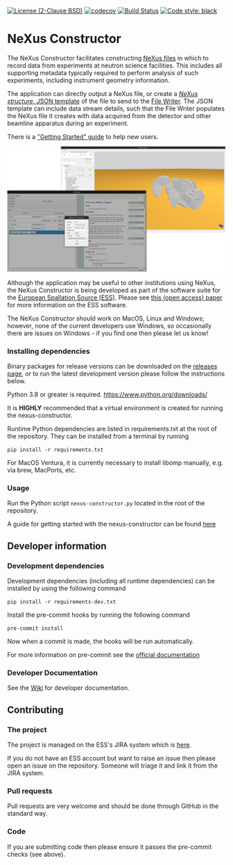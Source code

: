 [![License (2-Clause BSD)](https://img.shields.io/badge/license-BSD%202--Clause-blue.svg)](https://github.com/ess-dmsc/nexus-constructor/blob/main/LICENSE) [![codecov](https://codecov.io/gh/ess-dmsc/nexus-constructor/branch/main/graph/badge.svg)](https://codecov.io/gh/ess-dmsc/nexus-constructor) [![Build Status](https://jenkins.esss.dk/dm/job/ess-dmsc/job/nexus-constructor/job/main/badge/icon)](https://jenkins.esss.dk/dm/job/ess-dmsc/job/nexus-constructor/job/main/) [![Code style: black](https://img.shields.io/badge/code%20style-black-000000.svg)](https://github.com/python/black)

# NeXus Constructor
The NeXus Constructor facilitates constructing [NeXus files](https://www.nexusformat.org/) in which to record data from
experiments at neutron science facilities. This includes all supporting metadata typically required to perform analysis
of such experiments, including instrument geometry information.

The application can directly output a NeXus file, or create a
[_NeXus structure_, JSON template](https://github.com/ess-dmsc/kafka-to-nexus/blob/master/documentation/commands.md#defining-a-nexus-structure)
of the file to send to the [File Writer](https://github.com/ess-dmsc/kafka-to-nexus). The JSON template can
include data stream details, such that the File Writer populates the NeXus file it creates with data acquired
from the detector and other beamline apparatus during an experiment.

There is a ["Getting Started" guide](getting_started.md) to help new users.

![NeXus Constructor](resources/images/main_pic.png)

Although the application may be useful to other institutions using NeXus, the NeXus Constructor is being
developed as part of the software suite for the
[European Spallation Source (ESS)](https://europeanspallationsource.se/). Please see
[this (open access) paper](https://iopscience.iop.org/article/10.1088/1748-0221/13/10/T10001)
for more information on the ESS software.

The NeXus Constructor should work on MacOS, Linux and Windows; however, none of the current developers use Windows, so occasionally there are issues on Windows - if you find one then please let us know!

### Installing dependencies

Binary packages for release versions can be downloaded on the [releases page](https://github.com/ess-dmsc/nexus-constructor/releases),
or to run the latest development version please follow the instructions below.

Python 3.8 or greater is required. https://www.python.org/downloads/

It is **HIGHLY** recommended that a virtual environment is created for running the nexus-constructor.

Runtime Python dependencies are listed in requirements.txt at the root of the
repository. They can be installed from a terminal by running
```
pip install -r requirements.txt
```
For MacOS Ventura, it is currently necessary to install libomp manually, e.g. via brew, MacPorts, etc.

### Usage

Run the Python script `nexus-constructor.py` located in the root of the repository.

A guide for getting started with the nexus-constructor can be found [here](getting_started.md)

## Developer information

### Development dependencies

Development dependencies (including all runtime dependencies) can be installed by using the following command

```
pip install -r requirements-dev.txt
```

Install the pre-commit hooks by running the following command

```
pre-commit install
```

Now when a commit is made, the hooks will be run automatically.

For more information on pre-commit see the [official documentation](https://pre-commit.com)

### Developer Documentation

See the [Wiki](https://github.com/ess-dmsc/nexus-constructor/wiki/Developer-Notes) for developer documentation.

## Contributing

### The project
The project is managed on the ESS's JIRA system which is [here](https://jira.esss.lu.se/browse/ECDC).

If you do not have an ESS account but want to raise an issue then please open an issue on the repository. Someone will
triage it and link it from the JIRA system.

### Pull requests
Pull requests are very welcome and should be done through GitHub in the standard way.

### Code

If you are submitting code then please ensure it passes the pre-commit checks (see above).
